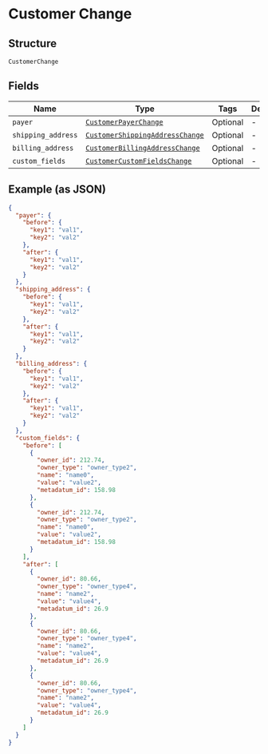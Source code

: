 
# Customer Change

## Structure

`CustomerChange`

## Fields

| Name | Type | Tags | Description |
|  --- | --- | --- | --- |
| `payer` | [`CustomerPayerChange`](../../doc/models/customer-payer-change.md) | Optional | - |
| `shipping_address` | [`CustomerShippingAddressChange`](../../doc/models/customer-shipping-address-change.md) | Optional | - |
| `billing_address` | [`CustomerBillingAddressChange`](../../doc/models/customer-billing-address-change.md) | Optional | - |
| `custom_fields` | [`CustomerCustomFieldsChange`](../../doc/models/customer-custom-fields-change.md) | Optional | - |

## Example (as JSON)

```json
{
  "payer": {
    "before": {
      "key1": "val1",
      "key2": "val2"
    },
    "after": {
      "key1": "val1",
      "key2": "val2"
    }
  },
  "shipping_address": {
    "before": {
      "key1": "val1",
      "key2": "val2"
    },
    "after": {
      "key1": "val1",
      "key2": "val2"
    }
  },
  "billing_address": {
    "before": {
      "key1": "val1",
      "key2": "val2"
    },
    "after": {
      "key1": "val1",
      "key2": "val2"
    }
  },
  "custom_fields": {
    "before": [
      {
        "owner_id": 212.74,
        "owner_type": "owner_type2",
        "name": "name0",
        "value": "value2",
        "metadatum_id": 158.98
      },
      {
        "owner_id": 212.74,
        "owner_type": "owner_type2",
        "name": "name0",
        "value": "value2",
        "metadatum_id": 158.98
      }
    ],
    "after": [
      {
        "owner_id": 80.66,
        "owner_type": "owner_type4",
        "name": "name2",
        "value": "value4",
        "metadatum_id": 26.9
      },
      {
        "owner_id": 80.66,
        "owner_type": "owner_type4",
        "name": "name2",
        "value": "value4",
        "metadatum_id": 26.9
      },
      {
        "owner_id": 80.66,
        "owner_type": "owner_type4",
        "name": "name2",
        "value": "value4",
        "metadatum_id": 26.9
      }
    ]
  }
}
```

